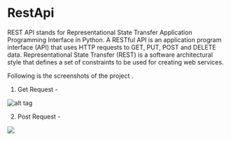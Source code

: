 # RestApi
REST API stands for Representational State Transfer Application Programming Interface in Python.
A RESTful API is an application program interface (API) that uses HTTP requests to GET, PUT, POST and DELETE data. Representational State Transfer (REST) is a software architectural style that defines a set of constraints to be used for creating web services.

Following is the screenshots of the project .

1. Get Request -

![alt tag](https://github.com/RiteshKumawat/RestApi/issues/1#issue-513724723)

2. Post Request -

<img src="https://github.com/RiteshKumawat/RestApi/issues/2#issue-513724953">
